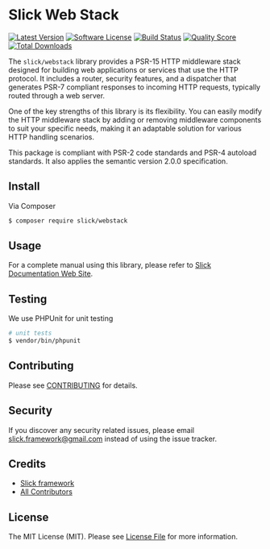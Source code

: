 # Slick Web Stack

[![Latest Version](https://img.shields.io/github/release/slickframework/web-stack.svg?style=flat-square)](https://github.com/slickframework/web-stack/releases)
[![Software License](https://img.shields.io/badge/license-MIT-brightgreen.svg?style=flat-square)](LICENSE.md)
[![Build Status](https://img.shields.io/github/actions/workflow/status/slickframework/web-stack/continuous-integration.yml?style=flat-square)](https://github.com/slickframework/web-stack/actions/workflows/continuous-integration.yml)
[![Quality Score](https://img.shields.io/scrutinizer/g/slickframework/web-stack/master.svg?style=flat-square)](https://scrutinizer-ci.com/g/slickframework/web-stack?branch=master)
[![Total Downloads](https://img.shields.io/packagist/dt/slick/webstack.svg?style=flat-square)](https://packagist.org/packages/slick/webstack)

The `slick/webstack` library provides a PSR-15 HTTP middleware stack designed for building
web applications or services that use the HTTP protocol. It includes a router, security
features, and a dispatcher that generates PSR-7 compliant responses to incoming HTTP
requests, typically routed through a web server.

One of the key strengths of this library is its flexibility. You can easily modify the
HTTP middleware stack by adding or removing middleware components to suit your specific
needs, making it an adaptable solution for various HTTP handling scenarios.

This package is compliant with PSR-2 code standards and PSR-4 autoload standards.
It also applies the semantic version 2.0.0 specification.

## Install

Via Composer

``` bash
$ composer require slick/webstack
```

## Usage

For a complete manual using this library, please refer to
[Slick Documentation Web Site](https://www.slick-framework.com).

## Testing

We use PHPUnit for unit testing

``` bash
# unit tests
$ vendor/bin/phpunit
```

## Contributing

Please see [CONTRIBUTING](CONTRIBUTING.md) for details.

## Security

If you discover any security related issues, please email slick.framework@gmail.com
instead of using the issue tracker.

## Credits

- [Slick framework](https://github.com/slickframework)
- [All Contributors](https://github.com/slickframework/webstack/graphs/contributors)

## License

The MIT License (MIT). Please see [License File](LICENSE.md) for more information.
